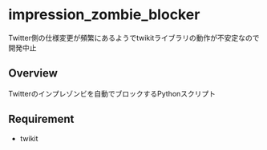 # impression_zombie_blocker
Twitter側の仕様変更が頻繁にあるようでtwikitライブラリの動作が不安定なので開発中止

## Overview
Twitterのインプレゾンビを自動でブロックするPythonスクリプト

## Requirement
- twikit
